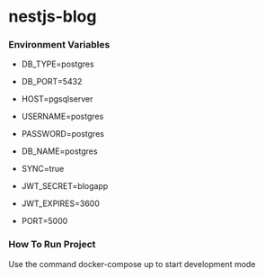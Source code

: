 # nestjs-blog
### Environment Variables
- DB_TYPE=postgres
- DB_PORT=5432
- HOST=pgsqlserver
- USERNAME=postgres
- PASSWORD=postgres
- DB_NAME=postgres
- SYNC=true

- JWT_SECRET=blogapp
- JWT_EXPIRES=3600

- PORT=5000

### How To Run Project
Use the command docker-compose up to start development mode
